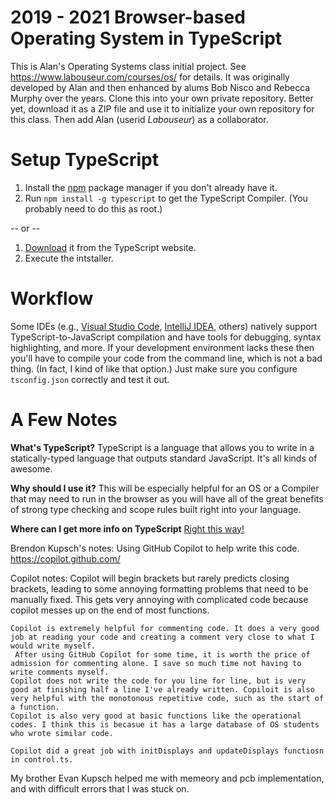 2019 - 2021 Browser-based Operating System in TypeScript
========================================================

This is Alan's Operating Systems class initial project.
See https://www.labouseur.com/courses/os/ for details.
It was originally developed by Alan and then enhanced by alums Bob Nisco and Rebecca Murphy over the years.
Clone this into your own private repository. Better yet, download it as a ZIP file and use it to initialize your own repository for this class. 
Then add Alan (userid *Labouseur*) as a collaborator.

Setup TypeScript
================

1. Install the [npm](https://www.npmjs.org/) package manager if you don't already have it.
1. Run `npm install -g typescript` to get the TypeScript Compiler. (You probably need to do this as root.)

-- or -- 

1. [Download](https://www.typescriptlang.org/download) it from the TypeScript website.
2. Execute the intstaller.

Workflow
=============

Some IDEs (e.g., [Visual Studio Code](https://code.visualstudio.com), [IntelliJ IDEA](https://www.jetbrains.com/idea/), others) 
natively support TypeScript-to-JavaScript compilation and have tools for debugging, syntax highlighting, and more.
If your development environment lacks these then you'll have to compile your code from the command line, which is not a bad thing. 
(In fact, I kind of like that option.) Just make sure you configure `tsconfig.json` correctly and test it out.

A Few Notes
===========

**What's TypeScript?**
TypeScript is a language that allows you to write in a statically-typed language that outputs standard JavaScript.
It's all kinds of awesome.

**Why should I use it?**
This will be especially helpful for an OS or a Compiler that may need to run in the browser as you will have all of the great benefits of strong type checking and scope rules built right into your language.

**Where can I get more info on TypeScript**
[Right this way!](http://www.typescriptlang.org/)


Brendon Kupsch's notes:
Using GitHub Copilot to help write this code.
 https://copilot.github.com/ 

 Copilot notes:
    Copilot will begin brackets but rarely predicts closing brackets, leading to some annoying formatting problems that need to be manually fixed. This gets very annoying with complicated code because copilot messes up on the end of most functions.

    Copilot is extremely helpful for commenting code. It does a very good job at reading your code and creating a comment very close to what I would write myself.
     After using GitHub Copilot for some time, it is worth the price of admission for commenting alone. I save so much time not having to write comments myself.
    Copilot does not write the code for you line for line, but is very good at finishing half a line I've already written. Copiloit is also very helpful with the monotonous repetitive code, such as the start of a function.
    Copilot is also very good at basic functions like the operational codes. I think this is becasue it has a large database of OS students who wrote similar code.

    Copilot did a great job with initDisplays and updateDisplays functiosn in control.ts.


 
My brother Evan Kupsch helped me with memeory and pcb implementation, and with difficult errors that I was stuck on.